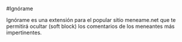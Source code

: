 #Ignórame

Ignórame es una extensión para el popular sitio meneame.net que te permitirá ocultar (soft block) los comentarios de los meneantes más impertinentes.
